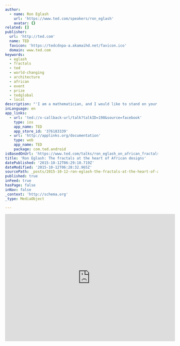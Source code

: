 ```yaml
---
author:
  - name: Ron Eglash
    url: 'https://www.ted.com/speakers/ron_eglash'
    avatar: {}
related: []
publisher:
  url: 'http://ted.com'
  name: TED
  favicon: 'https://tedcdnpa-a.akamaihd.net/favicon.ico'
  domain: www.ted.com
keywords:
  - eglash
  - fractals
  - ted
  - world-changing
  - architecture
  - african
  - event
  - prize
  - tedglobal
  - local
description: "'I am a mathematician, and I would like to stand on your roof.' That is how Ron Eglash greeted many African families he met while researching the fractal patterns he'd noticed in villages across the continent."
inLanguage: en
app_links:
  - url: 'ted://x-callback-url/talk?talkID=198&source=facebook'
    type: ios
    app_name: TED
    app_store_id: '376183339'
  - url: 'http://applinks.org/documentation'
    type: web
    app_name: TED
    package: com.ted.android
isBasedOnUrl: 'https://www.ted.com/talks/ron_eglash_on_african_fractals#'
title: 'Ron Eglash: The fractals at the heart of African designs'
datePublished: '2015-10-12T06:29:10.719Z'
dateModified: '2015-10-12T06:28:32.965Z'
sourcePath: _posts/2015-10-12-ron-eglash-the-fractals-at-the-heart-of-african-designs.md
published: true
inFeed: true
hasPage: false
inNav: false
_context: 'http://schema.org'
_type: MediaObject

---
```

<iframe src="https://cdn.embedly.com/widgets/media.html?src=http%3A%2F%2Fembed-ssl.ted.com%2Ftalks%2Fron_eglash_on_african_fractals.html&amp;url=https%3A%2F%2Fwww.ted.com%2Ftalks%2Fron_eglash_on_african_fractals&amp;image=http%3A%2F%2Ftedcdnpe-a.akamaihd.net%2Fimages%2Fted%2F989c14d1c30d89f74f42a8dacba9d471f0472065_240x180.jpg%3Flang%3Den&amp;key=b7d04c9b404c499eba89ee7072e1c4f7&amp;type=text%2Fhtml&amp;schema=ted" width="560" height="420" scrolling="no" frameborder="0" allowfullscreen="allowfullscreen" style=""></iframe>